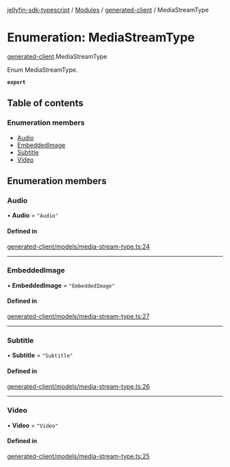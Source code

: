 [jellyfin-sdk-typescript](../README.md) / [Modules](../modules.md) / [generated-client](../modules/generated_client.md) / MediaStreamType

# Enumeration: MediaStreamType

[generated-client](../modules/generated_client.md).MediaStreamType

Enum MediaStreamType.

**`export`**

## Table of contents

### Enumeration members

- [Audio](generated_client.MediaStreamType.md#audio)
- [EmbeddedImage](generated_client.MediaStreamType.md#embeddedimage)
- [Subtitle](generated_client.MediaStreamType.md#subtitle)
- [Video](generated_client.MediaStreamType.md#video)

## Enumeration members

### Audio

• **Audio** = `"Audio"`

#### Defined in

[generated-client/models/media-stream-type.ts:24](https://github.com/thornbill/jellyfin-sdk-typescript/blob/350a9a5/src/generated-client/models/media-stream-type.ts#L24)

___

### EmbeddedImage

• **EmbeddedImage** = `"EmbeddedImage"`

#### Defined in

[generated-client/models/media-stream-type.ts:27](https://github.com/thornbill/jellyfin-sdk-typescript/blob/350a9a5/src/generated-client/models/media-stream-type.ts#L27)

___

### Subtitle

• **Subtitle** = `"Subtitle"`

#### Defined in

[generated-client/models/media-stream-type.ts:26](https://github.com/thornbill/jellyfin-sdk-typescript/blob/350a9a5/src/generated-client/models/media-stream-type.ts#L26)

___

### Video

• **Video** = `"Video"`

#### Defined in

[generated-client/models/media-stream-type.ts:25](https://github.com/thornbill/jellyfin-sdk-typescript/blob/350a9a5/src/generated-client/models/media-stream-type.ts#L25)
